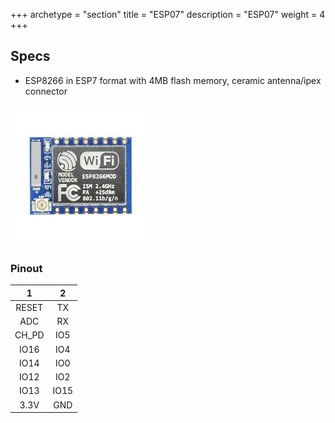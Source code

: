 +++
archetype = "section"
title = "ESP07"
description = "ESP07"
weight = 4
+++

## Specs
* ESP8266 in ESP7 format with 4MB flash memory, ceramic antenna/ipex connector

![image](front.jpeg?width=400px)

### Pinout

| 1 | 2 |
|:-:|:-:|
|RESET|TX|
|ADC|RX|
|CH_PD|IO5 |
|IO16|IO4|
|IO14|IO0|
|IO12|IO2|
|IO13|IO15|
|3.3V|GND|


